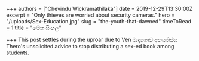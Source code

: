 +++
authors = ["Chevindu Wickramathilaka"]
date = 2019-12-29T13:30:00Z
excerpt = "Only thieves are worried about security cameras."
hero = "/uploads/Sex-Education.jpg"
slug = "the-youth-that-dawned"
timeToRead = 1
title = "මේක සිංහල"

+++
This post settles during the uproar due to Ven මැදගොඩ අභයතිස්ස Thero's unsolicited advice to stop distributing a sex-ed book among students.